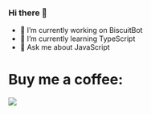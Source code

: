 ### Hi there 👋

- 🔭 I’m currently working on BiscuitBot
- 🌱 I’m currently learning TypeScript
- 💬 Ask me about JavaScript

# Buy me a coffee:
  <a href="https://www.buymeacoffee.com/iriis571"><img src="https://img.buymeacoffee.com/button-api/?text=Buy me a coffee&emoji=☕&slug=iriis571&button_colour=FFDD00&font_colour=000000&font_family=Cookie&outline_colour=000000&coffee_colour=ffffff" /></a>
